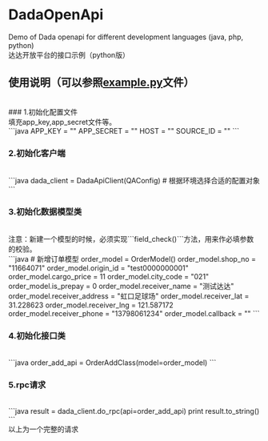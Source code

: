 # DadaOpenApi
Demo of Dada openapi for different development languages (java, php, python)
</br>
达达开放平台的接口示例（python版）
</br>
## 使用说明（可以参照[example.py](https://github.com/wanDoubleMing/DadaOpenApi/blob/master/open_api/example.py)文件）
</br>
### 1.初始化配置文件
</br>
填充app_key,app_secret文件等。
</br>
```java
APP_KEY = ""
APP_SECRET = ""
HOST = ""
SOURCE_ID = ""
```
</br>

### 2.初始化客户端
</br>
```java
dada_client = DadaApiClient(QAConfig) # 根据环境选择合适的配置对象
```
</br>

### 3.初始化数据模型类
</br>
注意：新建一个模型的时候，必须实现```field_check()```方法，用来作必填参数的校验。
</br>
```java
# 新增订单模型
order_model = OrderModel()
order_model.shop_no = "11664071"
order_model.origin_id = "test0000000001"
order_model.cargo_price = 11
order_model.city_code = "021"
order_model.is_prepay = 0
order_model.receiver_name = "测试达达"
order_model.receiver_address = "虹口足球场"
order_model.receiver_lat = 31.228623
order_model.receiver_lng = 121.587172
order_model.receiver_phone = "13798061234"
order_model.callback = ""
```
</br>

### 4.初始化接口类
</br>
```java
order_add_api = OrderAddClass(model=order_model)
```
</br>

### 5.rpc请求
</br>
```java
result = dada_client.do_rpc(api=order_add_api)
print result.to_string()
```
</br>
以上为一个完整的请求
